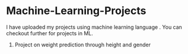 # Machine-Learning-Projects
I have uploaded my projects using machine learning language . 
You can checkout further for projects in ML.
1) Project on weight prediction through height and gender

